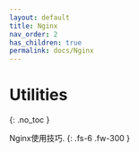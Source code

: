 ```yaml
---
layout: default
title: Nginx
nav_order: 2
has_children: true
permalink: docs/Nginx
---
```


# Utilities
{: .no_toc }

Nginx使用技巧.
{: .fs-6 .fw-300 }